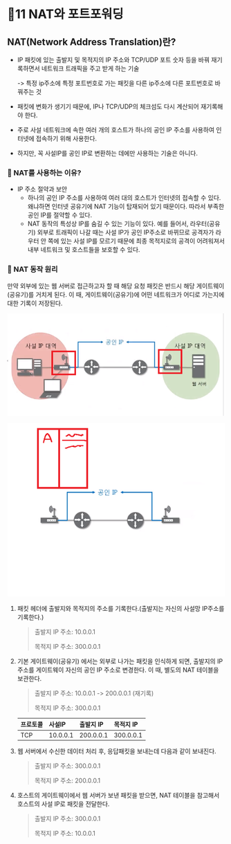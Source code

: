# 🐥11 NAT와 포트포워딩

## NAT(Network Address Translation)란?

- IP 패킷에 있는 출발지 및 목적지의 IP 주소와 TCP/UDP 포트 숫자 등을 바꿔 재기록하면서 네트워크 트래픽을 주고 받게 하는 기술

  -> 특정 ip주소에 특정 포트번호로 가는 패킷을 다른 ip주소에 다른 포트번호로 바꿔주는 것

- 패킷에 변화가 생기기 때문에, IP나 TCP/UDP의 체크섬도 다시 계산되어 재기록해야 한다.

- 주로 사설 네트워크에 속한 여러 개의 호스트가 하나의 공인 IP 주소를 사용하여 인터넷에 접속하기 위해 사용한다.

- 하지만, 꼭 사설IP를 공인 IP로 변환하는 데에만 사용하는 기술은 아니다.



### 🐤 NAT를 사용하는 이유?

- IP 주소 절약과 보안
  - 하나의 공인 IP 주소를 사용하여 여러 대의 호스트가 인터넷의 접속할 수 있다. 왜냐하면 인터넷 공유기에 NAT 기능이 탑재되어 있기 때문이다. 따라서 부족한 공인 IP를 절약할 수 있다.
  - NAT 동작의 특성상 IP를 숨길 수 있는 기능이 있다. 예를 들어서, 라우터(공유기) 외부로 트래픽이 나갈 때는 사설 IP가 공인 IP주소로 바뀌므로 공격자가 라우터 안 쪽에 있는 사설 IP를 모르기 때문에 최종 목적지로의 공격이 어려워져서 내부 네트워크 및 호스트들을 보호할 수 있다.



### 🐤 NAT 동작 원리

만약 외부에 있는 웹 서버로 접근하고자 할 때 해당 요청 패킷은 반드시 해당 게이트웨이(공유기)를 거치게 된다. 이 때, 게이트웨이(공유기)에 어떤 네트워크가 어디로 가는지에 대한 기록이 저장된다.

![nat1](img/NAT/nat1.png)

![nat2](img/NAT/nat2.png)

1. 패킷 헤더에 출발지와 목적지의 주소를 기록한다.(출발지는 자신의 사설망 IP주소를 기록한다.)

   > 출발지 IP 주소: 10.0.0.1
   >
   > 목적지 IP 주소: 300.0.0.1

   

2. 기본 게이트웨이(공유기) 에서는 외부로 나가는 패킷을 인식하게 되면, 출발지의 IP주소를 게이트웨이 자신의 공인 IP 주소로 변경한다. 이 때, 별도의 NAT 테이블을 보관한다.

   > 출발지 IP 주소: 10.0.0.1 -> 200.0.0.1 (재기록)
   >
   > 목적지 IP 주소: 300.0.0.1

   | 프로토콜 | 사설IP   | 출발지 IP | 목적지 IP |
   | -------- | -------- | --------- | --------- |
   | TCP      | 10.0.0.1 | 200.0.0.1 | 300.0.0.1 |

   

3. 웹 서버에서 수신한 데이터 처리 후, 응답패킷을 보내는데 다음과 같이 보내진다.

   > 출발지 IP 주소: 300.0.0.1
   >
   > 목적지 IP 주소: 200.0.0.1

   

4. 호스트의 게이트웨이에서 웹 서버가 보낸 패킷을 받으면, NAT 테이블을 참고해서 호스트의 사설 IP로 패킷을 전달한다.

   > 출발지 IP 주소: 300.0.0.1
   >
   > 목적지 IP 주소: 10.0.0.1 

   



